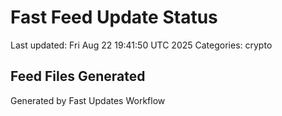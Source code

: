 # Fast Feed Update Status
Last updated: Fri Aug 22 19:41:50 UTC 2025
Categories: crypto

## Feed Files Generated

Generated by Fast Updates Workflow
